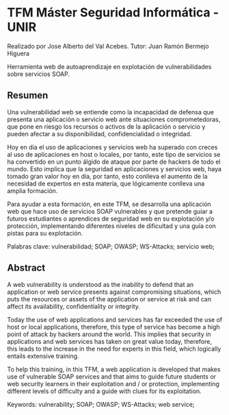 # TFM Máster Seguridad Informática - UNIR
Realizado por Jose Alberto del Val Acebes.
Tutor: Juan Ramón Bermejo Higuera

Herramienta web de autoaprendizaje en explotación de vulnerabilidades sobre servicios SOAP.

## Resumen

Una vulnerabilidad web se entiende como la incapacidad de defensa que presenta una aplicación o servicio web ante situaciones comprometedoras, que pone en riesgo los recursos o activos de la aplicación o servicio y pueden afectar a su disponibilidad, confidencialidad o integridad.

Hoy en día el uso de aplicaciones y servicios web ha superado con creces al uso de aplicaciones en host o locales, por tanto, este tipo de servicios se ha convertido en un punto álgido de ataque por parte de hackers de todo el mundo. Esto implica que la seguridad en aplicaciones y servicios web, haya tomado gran valor hoy en día, por tanto, esto conlleva el aumento de la necesidad de expertos en esta materia, que lógicamente conlleva una amplia formación.

Para ayudar a esta formación, en este TFM, se desarrolla una aplicación web que hace uso de servicios SOAP vulnerables y que pretende guiar a futuros estudiantes o aprendices de seguridad web en su explotación y/o protección, implementando diferentes niveles de dificultad y una guía con pistas para su explotación.

Palabras clave: vulnerabilidad; SOAP; OWASP; WS-Attacks; servicio web;

## Abstract

A web vulnerability is understood as the inability to defend that an application or web service presents against compromising situations, which puts the resources or assets of the application or service at risk and can affect its availability, confidentiality or integrity.

Today the use of web applications and services has far exceeded the use of host or local applications, therefore, this type of service has become a high point of attack by hackers around the world. This implies that security in applications and web services has taken on great value today, therefore, this leads to the increase in the need for experts in this field, which logically entails extensive training.

To help this training, in this TFM, a web application is developed that makes use of vulnerable SOAP services and that aims to guide future students or web security learners in their exploitation and / or protection, implementing different levels of difficulty and a guide with clues for its exploitation.

Keywords: vulnerability; SOAP; OWASP; WS-Attacks; web service;


